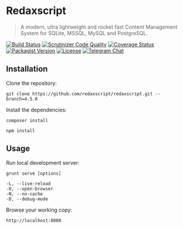 Redaxscript
===========

> A modern, ultra lightweight and rocket fast Content Management System for SQLite, MSSQL, MySQL and PostgreSQL.

[![Build Status](https://img.shields.io/github/workflow/status/redaxscript/redaxscript/ci.svg)](https://github.com/redaxscript/redaxscript/actions?query=workflow:ci)
[![Scrutinizer Code Quality](https://img.shields.io/scrutinizer/g/redaxscript/redaxscript.svg)](https://scrutinizer-ci.com/g/redaxscript/redaxscript)
[![Coverage Status](https://img.shields.io/coveralls/redaxscript/redaxscript.svg)](https://coveralls.io/r/redaxscript/redaxscript)
[![Packagist Version](https://img.shields.io/packagist/v/redaxscript/redaxscript.svg)](https://packagist.org/packages/redaxscript/redaxscript)
[![License](https://img.shields.io/packagist/l/redaxscript/redaxscript.svg)](https://packagist.org/packages/redaxscript/redaxscript)
[![Telegram Chat](https://img.shields.io/badge/chat-on_telegram-0088cc.svg)](https://t.me/redaxscript)


Installation
------------

Clone the repository:

```
git clone https://github.com/redaxscript/redaxscript.git --branch=4.5.0
```

Install the dependencies:

```
composer install
```

```
npm install
```


Usage
-----

Run local development server:

```
grunt serve [options]

-L, --live-reload
-O, --open-browser
-N, --no-cache
-D, --debug-mode
```

Browse your working copy:

```
http://localhost:8000
```
